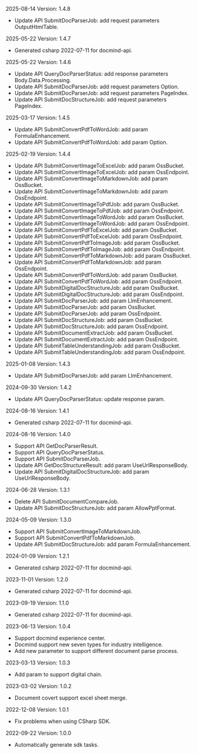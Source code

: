 2025-08-14 Version: 1.4.8
- Update API SubmitDocParserJob: add request parameters OutputHtmlTable.


2025-05-22 Version: 1.4.7
- Generated csharp 2022-07-11 for docmind-api.

2025-05-22 Version: 1.4.6
- Update API QueryDocParserStatus: add response parameters Body.Data.Processing.
- Update API SubmitDocParserJob: add request parameters Option.
- Update API SubmitDocParserJob: add request parameters PageIndex.
- Update API SubmitDocStructureJob: add request parameters PageIndex.


2025-03-17 Version: 1.4.5
- Update API SubmitConvertPdfToWordJob: add param FormulaEnhancement.
- Update API SubmitConvertPdfToWordJob: add param Option.


2025-02-19 Version: 1.4.4
- Update API SubmitConvertImageToExcelJob: add param OssBucket.
- Update API SubmitConvertImageToExcelJob: add param OssEndpoint.
- Update API SubmitConvertImageToMarkdownJob: add param OssBucket.
- Update API SubmitConvertImageToMarkdownJob: add param OssEndpoint.
- Update API SubmitConvertImageToPdfJob: add param OssBucket.
- Update API SubmitConvertImageToPdfJob: add param OssEndpoint.
- Update API SubmitConvertImageToWordJob: add param OssBucket.
- Update API SubmitConvertImageToWordJob: add param OssEndpoint.
- Update API SubmitConvertPdfToExcelJob: add param OssBucket.
- Update API SubmitConvertPdfToExcelJob: add param OssEndpoint.
- Update API SubmitConvertPdfToImageJob: add param OssBucket.
- Update API SubmitConvertPdfToImageJob: add param OssEndpoint.
- Update API SubmitConvertPdfToMarkdownJob: add param OssBucket.
- Update API SubmitConvertPdfToMarkdownJob: add param OssEndpoint.
- Update API SubmitConvertPdfToWordJob: add param OssBucket.
- Update API SubmitConvertPdfToWordJob: add param OssEndpoint.
- Update API SubmitDigitalDocStructureJob: add param OssBucket.
- Update API SubmitDigitalDocStructureJob: add param OssEndpoint.
- Update API SubmitDocParserJob: add param LlmEnhancement.
- Update API SubmitDocParserJob: add param OssBucket.
- Update API SubmitDocParserJob: add param OssEndpoint.
- Update API SubmitDocStructureJob: add param OssBucket.
- Update API SubmitDocStructureJob: add param OssEndpoint.
- Update API SubmitDocumentExtractJob: add param OssBucket.
- Update API SubmitDocumentExtractJob: add param OssEndpoint.
- Update API SubmitTableUnderstandingJob: add param OssBucket.
- Update API SubmitTableUnderstandingJob: add param OssEndpoint.


2025-01-08 Version: 1.4.3
- Update API SubmitDocParserJob: add param LlmEnhancement.


2024-09-30 Version: 1.4.2
- Update API QueryDocParserStatus: update response param.


2024-08-16 Version: 1.4.1
- Generated csharp 2022-07-11 for docmind-api.

2024-08-16 Version: 1.4.0
- Support API GetDocParserResult.
- Support API QueryDocParserStatus.
- Support API SubmitDocParserJob.
- Update API GetDocStructureResult: add param UseUrlResponseBody.
- Update API SubmitDigitalDocStructureJob: add param UseUrlResponseBody.


2024-06-28 Version: 1.3.1
- Delete API SubmitDocumentCompareJob.
- Update API SubmitDocStructureJob: add param AllowPptFormat.


2024-05-09 Version: 1.3.0
- Support API SubmitConvertImageToMarkdownJob.
- Support API SubmitConvertPdfToMarkdownJob.
- Update API SubmitDocStructureJob: add param FormulaEnhancement.


2024-01-09 Version: 1.2.1
- Generated csharp 2022-07-11 for docmind-api.

2023-11-01 Version: 1.2.0
- Generated csharp 2022-07-11 for docmind-api.

2023-09-19 Version: 1.1.0
- Generated csharp 2022-07-11 for docmind-api.

2023-06-13 Version: 1.0.4
- Support docmind experience center.
- Docmind support new seven types for industry intelligence.
- Add new parameter to support different document parse process.

2023-03-13 Version: 1.0.3
- Add param to support digital chain.

2023-03-02 Version: 1.0.2
- Document covert support excel sheet merge.

2022-12-08 Version: 1.0.1
- Fix problems when using CSharp SDK.

2022-09-22 Version: 1.0.0
- Automatically generate sdk tasks.

